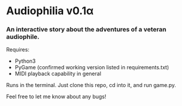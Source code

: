 # Audiophilia v0.1α
### An interactive story about the adventures of a veteran audiophile.

Requires:
- Python3
- PyGame (confirmed working version listed in requirements.txt)
- MIDI playback capability in general 

Runs in the terminal. Just clone this repo, cd into it, and run game.py. 

Feel free to let me know about any bugs!
